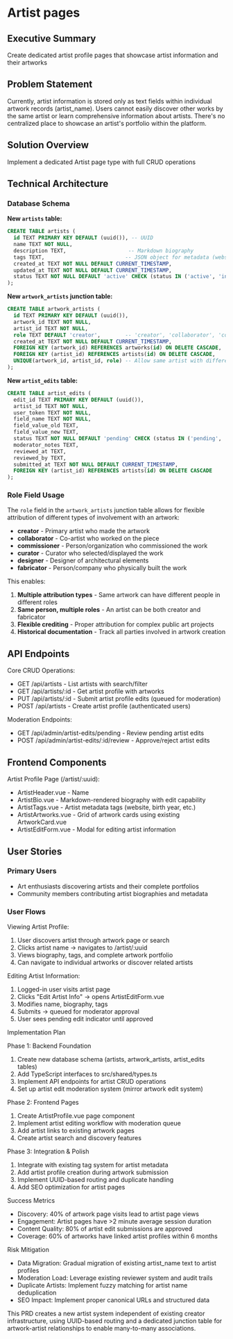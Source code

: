 # Artist pages

## Executive Summary

Create dedicated artist profile pages that showcase artist information and their
artworks

## Problem Statement

Currently, artist information is stored only as text fields within individual
artwork records (artist_name). Users cannot easily discover other works by the
same artist or learn comprehensive information about artists. There's no
centralized place to showcase an artist's portfolio within the platform.

## Solution Overview

Implement a dedicated Artist page type with full CRUD operations

## Technical Architecture

### Database Schema

**New `artists` table:**
```sql
CREATE TABLE artists (
  id TEXT PRIMARY KEY DEFAULT (uuid()), -- UUID
  name TEXT NOT NULL,
  description TEXT,                    -- Markdown biography
  tags TEXT,                          -- JSON object for metadata (website, birth_year, etc.)
  created_at TEXT NOT NULL DEFAULT CURRENT_TIMESTAMP,
  updated_at TEXT NOT NULL DEFAULT CURRENT_TIMESTAMP,
  status TEXT NOT NULL DEFAULT 'active' CHECK (status IN ('active', 'inactive'))
);
```

**New `artwork_artists` junction table:**
```sql
CREATE TABLE artwork_artists (
  id TEXT PRIMARY KEY DEFAULT (uuid()),
  artwork_id TEXT NOT NULL,
  artist_id TEXT NOT NULL,
  role TEXT DEFAULT 'creator',        -- 'creator', 'collaborator', 'commissioner', 'curator', etc.
  created_at TEXT NOT NULL DEFAULT CURRENT_TIMESTAMP,
  FOREIGN KEY (artwork_id) REFERENCES artworks(id) ON DELETE CASCADE,
  FOREIGN KEY (artist_id) REFERENCES artists(id) ON DELETE CASCADE,
  UNIQUE(artwork_id, artist_id, role) -- Allow same artist with different roles
);
```

**New `artist_edits` table:**
```sql
CREATE TABLE artist_edits (
  edit_id TEXT PRIMARY KEY DEFAULT (uuid()),
  artist_id TEXT NOT NULL,
  user_token TEXT NOT NULL,
  field_name TEXT NOT NULL,
  field_value_old TEXT,
  field_value_new TEXT,
  status TEXT NOT NULL DEFAULT 'pending' CHECK (status IN ('pending', 'approved', 'rejected')),
  moderator_notes TEXT,
  reviewed_at TEXT,
  reviewed_by TEXT,
  submitted_at TEXT NOT NULL DEFAULT CURRENT_TIMESTAMP,
  FOREIGN KEY (artist_id) REFERENCES artists(id) ON DELETE CASCADE
);
```

### Role Field Usage

The `role` field in the `artwork_artists` junction table allows for flexible attribution of different types of involvement with an artwork:

- **creator** - Primary artist who made the artwork
- **collaborator** - Co-artist who worked on the piece
- **commissioner** - Person/organization who commissioned the work
- **curator** - Curator who selected/displayed the work
- **designer** - Designer of architectural elements
- **fabricator** - Person/company who physically built the work

This enables:
1. **Multiple attribution types** - Same artwork can have different people in different roles
2. **Same person, multiple roles** - An artist can be both creator and fabricator
3. **Flexible crediting** - Proper attribution for complex public art projects
4. **Historical documentation** - Track all parties involved in artwork creation

## API Endpoints

Core CRUD Operations:
- GET /api/artists - List artists with search/filter
- GET /api/artists/:id - Get artist profile with artworks
- PUT /api/artists/:id - Submit artist profile edits (queued for moderation)
- POST /api/artists - Create artist profile (authenticated users)

Moderation Endpoints:
- GET /api/admin/artist-edits/pending - Review pending artist edits
- POST /api/admin/artist-edits/:id/review - Approve/reject artist edits

## Frontend Components

Artist Profile Page (/artist/:uuid):
- ArtistHeader.vue - Name
- ArtistBio.vue - Markdown-rendered biography with edit capability
- ArtistTags.vue - Artist metadata tags (website, birth year, etc.)
- ArtistArtworks.vue - Grid of artwork cards using existing ArtworkCard.vue
- ArtistEditForm.vue - Modal for editing artist information

## User Stories

### Primary Users

- Art enthusiasts discovering artists and their complete portfolios
- Community members contributing artist biographies and metadata

### User Flows

Viewing Artist Profile:
1. User discovers artist through artwork page or search
2. Clicks artist name → navigates to /artist/:uuid
3. Views biography, tags, and complete artwork portfolio
4. Can navigate to individual artworks or discover related artists

Editing Artist Information:
1. Logged-in user visits artist page
2. Clicks "Edit Artist Info" → opens ArtistEditForm.vue
3. Modifies name, biography, tags
4. Submits → queued for moderator approval
5. User sees pending edit indicator until approved

Implementation Plan

Phase 1: Backend Foundation

1. Create new database schema (artists, artwork_artists, artist_edits tables)
2. Add TypeScript interfaces to src/shared/types.ts
3. Implement API endpoints for artist CRUD operations  
4. Set up artist edit moderation system (mirror artwork edit system)

Phase 2: Frontend Pages

1. Create ArtistProfile.vue page component
2. Implement artist editing workflow with moderation queue
3. Add artist links to existing artwork pages
4. Create artist search and discovery features

Phase 3: Integration & Polish

1. Integrate with existing tag system for artist metadata
2. Add artist profile creation during artwork submission
3. Implement UUID-based routing and duplicate handling
4. Add SEO optimization for artist pages

Success Metrics

- Discovery: 40% of artwork page visits lead to artist page views
- Engagement: Artist pages have >2 minute average session duration
- Content Quality: 80% of artist edit submissions are approved
- Coverage: 60% of artworks have linked artist profiles within 6 months

Risk Mitigation

- Data Migration: Gradual migration of existing artist_name text to artist profiles
- Moderation Load: Leverage existing reviewer system and audit trails
- Duplicate Artists: Implement fuzzy matching for artist name deduplication
- SEO Impact: Implement proper canonical URLs and structured data

This PRD creates a new artist system independent of existing creator infrastructure, using UUID-based routing and a dedicated junction table for artwork-artist relationships to enable many-to-many associations.